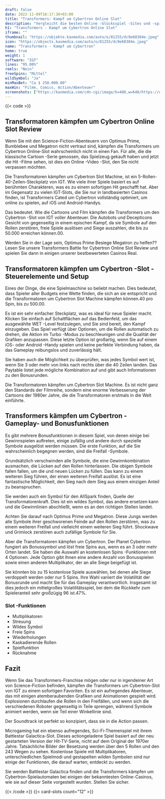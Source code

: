 ```yaml
---
draft: false
date: 2022-11-09T16:17:38+03:00
title: "Transformers: Kampf um Cybertron Online Slot"
description: "Vergleicht die besten Online -Glücksspiel -Sites und -spiele Kanadas.  Unabhängige Produktbewertungen und exklusive Anmeldeangebote. Jetzt spielen!"
h1: "Transformers - Kampf um Cybertron Online Slot"
iframe: ""
thumbnail: "https://objekte.kaxmedia.com/auto/o/81255/dc9e60304e.jpeg"
icon: "https://objects.kaxmedia.com/auto/o/81255/dc9e60304e.jpeg"
name: "Transformers - Kampf um Cybertron"
home: true
weight: 1
software: "IGT"
lines: "95.00%"
reels: "Nein"
freeSpins: "Mittel"
wildSymbol: "Ja"
minMaxBet: "Ca $ 250.000.00"
maxWin: "Filme, Comics, Action/Abenteuer"
screenshots: ["https://kaxmedia.com/cdn-cgi/image/h=480,w=640/https://objects.kaxmedia.com/auto/o/16292/d139bfbe4e.png"]
---
```


{{< code >}}<h2>Transformatoren kämpfen um Cybertron Online Slot Review</h2><p>Wenn Sie mit den Science-Fiction-Abenteuern von Optimus Prime, Bumblebee und Megatron nicht vertraut sind, kämpfen die Transformers um Cybertron Online-Slot wahrscheinlich nicht in einen Fan. Für alle, die die klassische Cartoon -Serie genossen, das Spielzeug gekauft haben und jetzt die Hit -Filme sehen, ist dies ein Online -Video -Slot, den Sie nicht verpassen möchten.</p><p>Die Transformatoren kämpfen um Cybertron Slot Machine, ist ein 5-Rollen-40-Zeilen-Steckplatz von IGT. Wie viele ihrer Spiele basiert es auf berühmten Charakteren, was es zu einem sofortigen Hit geschafft hat. Aber im Gegensatz zu vielen IGT-Slots, die Sie nur in landbasierten Casinos finden, ist Transformers Cated um Cybertron vollständig optimiert, um online zu spielen, auf iOS und Android-Handys.</p><p>Das bedeutet. Wie die Cartoons und Film kämpfen die Transformers um den Cybertron -Slot von IGT voller Abenteuer. Die Autobots und Decepticons Gesicht von gegenseitig in einem epischen Kampf, da sie Symbole auf den Rollen zerstören, freie Spiele auslösen und Siege auszahlen, die bis zu 50.000 erreichen können.00.</p><p>Werden Sie in der Lage sein, Optimus Prime Besiege Megatron zu helfen?? Lesen Sie unsere Transformers Battle for Cybertron Online Slot Review und spielen Sie dann in einigen unserer bestbewerteten Casinos Real.</p><h2>Transformatoren kämpfen um Cybertron -Slot -Steuerelemente und Setup</h2><p>Eines der Dinge, die eine Spielmaschine so beliebt machen. Dies bedeutet, dass Spieler aller Budgets eine Wette finden, die sich an sie entspricht und die Transformatoren um Cybertron Slot Machine kämpfen können.40 pro Spin, bis zu 500.00.</p><p>Es ist ein sehr einfacher Steckplatz, was es ideal für neue Spieler macht. Klicken Sie einfach auf Schaltflächen auf das Bedienfeld, um das ausgewählte WET -Level festzulegen, und Sie sind bereit, den Kampf einzugeben. Das Spiel verfügt über Optionen, um die Rollen automatisch zu drehen, die Aktion im Turbo -Modus zu beschleunigen und die Qualität der Grafiken anzupassen. Diese letzte Option ist großartig, wenn Sie auf einem iOS- oder Android -Handy spielen und keine perfekte Verbindung haben, da das Gameplay reibungslos und zuverlässig hält.</p><p>Sie haben auch die Möglichkeit zu überprüfen, was jedes Symbol wert ist, wenn Sie 3 oder mehr von links nach rechts über die 40 Zeilen landen. Das Paytable listet jede mögliche Kombination auf und gibt auch Informationen zu den Bonusrunden.</p><p>Die Transformatoren kämpfen um Cybertron Slot Machine. Es ist nicht ganz den Standards der Filmreihe, sondern eine enorme Verbesserung der Cartoons der 1980er Jahre, die die Transformatoren erstmals in die Welt einführte.</p><h2>Transformers kämpfen um Cybertron -Gameplay- und Bonusfunktionen</h2><p>Es gibt mehrere Bonusfunktionen in diesem Spiel, von denen einige bei Gewinnspielen auftreten, einige zufällig und andere durch spezielle Symbole ausgelöst werden müssen. Die erste Funktion, auf die Sie wahrscheinlich begegnen werden, sind die Freifall -Symbole.</p><p>Grundsätzlich verschwinden alle Symbole, die eine Gewinnkombination ausmachen, die Lücken auf den Rollen hinterlassen. Die obigen Symbole fallen fallen, um die und neuen Lücken zu füllen. Das kann zu einem weiteren Sieg führen, der einen weiteren Freifall auslöst. Es ist eine fantastische Möglichkeit, den Sieg nach dem Sieg aus einem einzigen Anteil zu beanspruchen.</p><p>Sie werden auch ein Symbol für den AllSpark finden, Quelle der Transformatorenkraft. Dies ist ein wildes Symbol, das andere ersetzen kann und die Gewinnlinien abschließt, wenn es an den richtigen Stellen landet.</p><p>Achten Sie darauf nach Optimus Prime und Megatron. Diese Jungs werden alle Symbole ihrer geschworenen Feinde auf den Rollen zerstören, was zu einem weiteren Freifall und vielleicht einem weiteren Sieg führt. Shockwave und Grimlock zerstören auch zufällige Symbole für Sie.</p><p>Aber die Transformatoren kämpfen um Cybertron. Der Planet Cybertron fungiert als Bonussymbol und löst freie Spins aus, wenn es an 3 oder mehr Orten landet. Sie haben die Auswahl an kostenlosen Spins -Funktionen mit 4 Optionen. Jede Option gibt Ihnen eine andere Anzahl von Bonusspielen sowie einen anderen Multiplikator, der an alle Siege beigefügt ist.</p><p>Sie könnten bis zu 15 kostenlose Spiele auswählen, bei denen alle Siege verdoppelt werden oder nur 5 Spins. Ihre Wahl variiert die Volatilität der Bonusrunde und macht Sie für das Gameplay verantwortlich. Insgesamt ist dies jedoch ein mittelgroßes Volatilitätsspiel, bei dem die Rückkehr zum Spieleranteil sehr großzügig 96 ist.47%.</p><h3>
Slot -Funktionen</h3><ul>
<li></span>
Multiplikatoren</li>
<li></span>
Streuung</li>
<li></span>
Wildes Symbol</li>
<li></span>
Freie Spins</li>
<li></span>
Wiederholungen</li>
<li></span>
Kaskadierende Rollen</li>
<li></span>
Spielfunktion</li>
<li></span>
Rücknahme</li></ul><h2>Fazit</h2><p>Wenn Sie das Transformers-Franchise mögen oder nur in irgendeiner Art von Science-Fiction befinden, kämpfen die Transformers um Cybertron-Slot von IGT zu einem sofortigen Favoriten. Es ist ein aufregendes Abenteuer, das mit einigen atemberaubenden Grafiken und Animationen gespielt wird. Explosionen durchlaufen die Rollen in den Freifällen, und wenn sich die verschiedenen Roboter gegenseitig in Teile sprengen, während Symbole animiert werden, wenn sie Teil einer Winkellinie sind.</p><p>Der Soundtrack ist perfekt so konzipiert, dass sie in die Action passen.</p><p>Microgaming hat ein ebenso aufregendes, Sci-Fi-Themenspiel mit ihrem Battlestar Galactica-Slot. Dieses actiongeladene Spiel basiert auf der neu gestarteten Version der Hit-TV-Serie, nicht auf dem Original der 1970er Jahre. Tatsächliche Bilder der Besetzung werden über den 5 Rollen und den 243 Wegen zu sehen. Kostenlose Spiele mit Multiplikatoren, unterschiedlichen Spielmodi und gestapelten wilden Symbolen sind nur einige der Funktionen, die darauf warten, entdeckt zu werden.</p><p>Sie werden Battlestar Galactica finden und die Transformers kämpfen um Cybertron-Spielautomaten bei einigen der bekanntesten Online-Casinos, wie sie auf dieser Seite vorgestellt wurden. Stellen Sie sicher.</p>{{< /code >}}
 {{< card-slots count="12" >}}